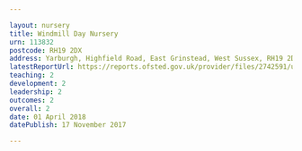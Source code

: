 ```yaml
---

layout: nursery
title: Windmill Day Nursery
urn: 113832
postcode: RH19 2DX
address: Yarburgh, Highfield Road, East Grinstead, West Sussex, RH19 2DX
latestReportUrl: https://reports.ofsted.gov.uk/provider/files/2742591/urn/113832.pdf
teaching: 2
development: 2
leadership: 2
outcomes: 2
overall: 2
date: 01 April 2018 
datePublish: 17 November 2017

---
```

